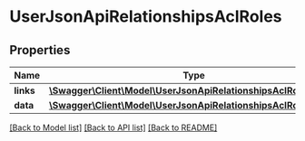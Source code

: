 # UserJsonApiRelationshipsAclRoles

## Properties
Name | Type | Description | Notes
------------ | ------------- | ------------- | -------------
**links** | [**\Swagger\Client\Model\UserJsonApiRelationshipsAclRolesLinks**](UserJsonApiRelationshipsAclRolesLinks.md) |  | [optional] 
**data** | [**\Swagger\Client\Model\UserJsonApiRelationshipsAclRolesData[]**](UserJsonApiRelationshipsAclRolesData.md) |  | [optional] 

[[Back to Model list]](../../README.md#documentation-for-models) [[Back to API list]](../../README.md#documentation-for-api-endpoints) [[Back to README]](../../README.md)

